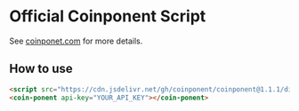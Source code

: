 # Official Coinponent Script
See [coinponet.com](https://coinponet.com) for more details.

## How to use

```html
<script src="https://cdn.jsdelivr.net/gh/coinponent/coinponent@1.1.1/dist/coinponent.js"></script>
<coin-ponent api-key="YOUR_API_KEY"></coin-ponent>
```
